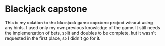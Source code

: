 # Blackjack capstone

This is my solution to the blackjack game capstone project without using any hints. I used only my own previous knowledge of the game.
It still needs the implementation of bets, split and doubles to be complete, but it wasn't requested in the first place, so I didn't go for it.
